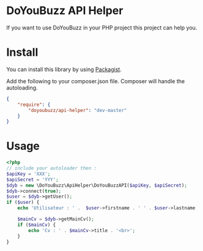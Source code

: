 DoYouBuzz API Helper
===========

If you want to use DoYouBuzz in your PHP project this project can help you.

Install
=======

You can install this library by using [Packagist](https://packagist.org/packages/doyoubuzz/api-helper). 

Add the following to your
composer.json file.  Composer will handle the autoloading.

```json
{
    "require": {
        "doyoubuzz/api-helper": "dev-master"
    }
}
```

Usage
=======

```php
<?php
// include your autoloader then :
$apiKey = 'XXX';
$apiSecret = 'YYY';
$dyb = new \DoYouBuzz\ApiHelper\DoYouBuzzAPI($apiKey, $apiSecret);
$dyb->connect(true);
$user = $dyb->getUser();
if ($user) {
    echo 'Utilisateur : ' .  $user->firstname . ' ' . $user->lastname . '<br>';

    $mainCv = $dyb->getMainCv();
    if ($mainCv) {
        echo 'Cv : ' . $mainCv->title . '<br>';
    }
}
```
